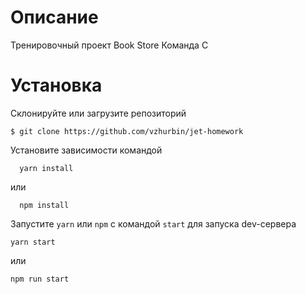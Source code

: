 # Описание

Тренировочный проект Book Store
Команда С

# Установка

Склонируйте или загрузите репозиторий

```Shell
$ git clone https://github.com/vzhurbin/jet-homework
```

Установите зависимости командой

```shell
  yarn install
```

или

```shell
  npm install
```

Запустите `yarn` или `npm` с командой `start` для запуска dev-сервера

```Shell
yarn start
```

или

```Shell
npm run start
```
